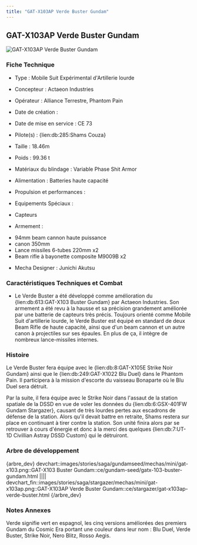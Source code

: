 ```yaml
---
title: "GAT-X103AP Verde Buster Gundam"
---
```


GAT-X103AP Verde Buster Gundam
------------------------------


![GAT-X103AP Verde Buster Gundam](/images/stories/saga/stargazer/mechas/gat-x103ap.png)


### Fiche Technique



- Type : Mobile Suit Expérimental d'Artillerie lourde
  
- Concepteur : Actaeon Industries
  
- Opérateur : Alliance Terrestre, Phantom Pain
  
- Date de création : 
  
- Date de mise en service : CE 73
  
- Pilote(s) : {lien:db:285:Shams Couza}
  
- Taille : 18.46m
  
- Poids : 99.36 t
  
- Matériaux du blindage : Variable Phase Shit Armor
  
- Alimentation : Batteries haute capacité
  
- Propulsion et performances : 
  
- Equipements Spéciaux :


* Capteurs


- Armement :


* 94mm beam cannon haute puissance
* canon 350mm
* Lance missiles 6-tubes 220mm x2
* Beam rifle à bayonette composite M9009B x2


- Mecha Designer : Junichi Akutsu


### Caractéristiques Techniques et Combat


- Le Verde Buster a été développé comme amélioration du {lien:db:613:GAT-X103 Buster Gundam} par Actaeon Industries. Son armement a été revu à la hausse et sa précision grandement améliorée par une batterie de capteurs très précis.
Toujours orienté comme Mobile Suit d'artillerie lourde, le Verde Buster est équipé en standard de deux Beam Rifle de haute capacité, ainsi que d'un beam cannon et un autre canon à projectiles sur ses épaules. En plus de ça, il intègre de nombreux lance-missiles internes.


### Histoire


Le Verde Buster fera équipe avec le {lien:db:8:GAT-X105E Strike Noir Gundam} ainsi que le {lien:db:249:GAT-X1022 Blu Duel} dans le Phantom Pain. Il participera à la mission d'escorte du vaisseau Bonaparte où le Blu Duel sera détruit.


Par la suite, il fera équipe avec le Strike Noir dans l'assaut de la station spatiale de la DSSD en vue de voler les données du {lien:db:6:GSX-401FW Gundam Stargazer}, causant de très lourdes pertes aux escadrons de défense de la station. Alors qu'il devait battre en retraite, Shams restera sur place en continuant à tirer contre la station. Son unité finira alors par se retrouver à cours d'énergie et donc à la merci des quelques {lien:db:7:UT-1D Civillian Astray DSSD Custom} qui le détruiront.


### Arbre de développement


{arbre\_dev}
devchart::images/stories/saga/gundamseed/mechas/mini/gat-x103.png::GAT-X103 Buster Gundam::ce/gundam-seed/gatx-103-buster-gundam.html
||||
devchart\_fin::images/stories/saga/stargazer/mechas/mini/gat-x103ap.png::GAT-X103AP Verde Buster Gundam::ce/stargazer/gat-x103ap-verde-buster.html
{/arbre\_dev}

### Notes Annexes


Verde signifie vert en espagnol, les cinq versions améliorées des premiers Gundam du Cosmic Era portant une couleur dans leur nom : Blu Duel, Verde Buster, Strike Noir, Nero Blitz, Rosso Aegis.

